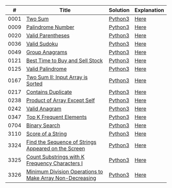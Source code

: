 | #    | Title                                                                 | Solution                                                                 | Explanation                                                           |
|------|-----------------------------------------------------------------------|--------------------------------------------------------------------------|-----------------------------------------------------------------------|
| 0001 | [Two Sum](https://leetcode.com/problems/two-sum/)                     | [Python3](./solutions/0001_two_sum/solution.py)                           | [Here](./solutions/0001_two_sum/README.md)                            |
| 0009 | [Palindrome Number](https://leetcode.com/problems/palindrome-number/) | [Python3](./solutions/0009_palindrome_number/solution.py)                 | [Here](./solutions/0009_palindrome_number/README.md)                  |
| 0020 | [Valid Parentheses](https://leetcode.com/problems/valid-parentheses/) | [Python3](./solutions/0020_valid_parentheses/solution.py) | [Here](./solutions/0020_valid_parentheses/README.md) |
| 0036 | [Valid Sudoku](https://leetcode.com/problems/valid-sudoku/)           | [Python3](./solutions/0036_valid_sudoku/solution.py)                      | [Here](./solutions/0036_valid_sudoku/README.md)                       |
| 0049 | [Group Anagrams](https://leetcode.com/problems/group-anagrams/)       | [Python3](./solutions/0049_group_anagrams/solution.py)                    | [Here](./solutions/0049_group_anagrams/README.md)                     |
| 0121 | [Best Time to Buy and Sell Stock](https://leetcode.com/problems/best-time-to-buy-and-sell-stock/) | [Python3](./solutions/0121_best_time_to_buy_and_sell_stock/solution.py)    | [Here](./solutions/0121_best_time_to_buy_and_sell_stock/README.md)    |
| 0125 | [Valid Palindrome](https://leetcode.com/problems/valid-palindrome/)   | [Python3](./solutions/0125_valid_palindrome/solution.py)                  | [Here](./solutions/0125_valid_palindrome/README.md)                   |
| 0167 | [Two Sum II: Input Array is Sorted](https://leetcode.com/problems/two-sum-ii-input-array-is-sorted/) | [Python3](./solutions/0167_two_sum_ii_input_array_is_sorted/solution.py)  | [Here](./solutions/0167_two_sum_ii_input_array_is_sorted/README.md)   |
| 0217 | [Contains Duplicate](https://leetcode.com/problems/contains-duplicate/)| [Python3](./solutions/0217_contains_duplicate/solution.py)                | [Here](./solutions/0217_contains_duplicate/README.md)                 |
| 0238 | [Product of Array Except Self](https://leetcode.com/problems/product-of-array-except-self/) | [Python3](./solutions/0238_product_of_array_except_self/solution.py)      | [Here](./solutions/0238_product_of_array_except_self/README.md)       |
| 0242 | [Valid Anagram](https://leetcode.com/problems/valid-anagram/)         | [Python3](./solutions/0242_valid_anagram/solution.py)                     | [Here](./solutions/0242_valid_anagram/README.md)                      |
| 0347 | [Top K Frequent Elements](https://leetcode.com/problems/top-k-frequent-elements/) | [Python3](./solutions/0347_top_k_frequent_elements/solution.py)           | [Here](./solutions/0347_top_k_frequent_elements/README.md)            |
| 0704 | [Binary Search](https://leetcode.com/problems/binary-search/) | [Python3](./solutions/0704_binary_search/solution.py) | [Here](./solutions/0704_binary_search/README.md) |
| 3110 | [Score of a String](https://leetcode.com/problems/score-of-a-string/) | [Python3](./solutions/3110_score_of_a_string/solution.py) | [Here](./solutions/3110_score_of_a_string/README.md) |
| 3324 | [Find the Sequence of Strings Appeared on the Screen](https://leetcode.com/problems/find-the-sequence-of-strings-appeared-on-the-screen/) | [Python3](./solutions/3324_find_the_sequence_of_strings_appeared_on_the_screen/solution.py) | [Here](./solutions/3324_find_the_sequence_of_strings_appeared_on_the_screen/README.md) |
| 3325 | [Count Substrings with K Frequency Characters I](https://leetcode.com/problems/count-substrings-with-k-frequency-characters-i/) | [Python3](./solutions/3325_count_substrings_with_k_frequency_characters_i/solution.py) | [Here](./solutions/3325_count_substrings_with_k_frequency_characters_i/README.md) |
| 3326 | [Minimum Division Operations to Make Array Non-Decreasing](https://leetcode.com/problems/minimum-division-operations-to-make-array-non-decreasing/) | [Python3](./solutions/3326_minimum_division_operations_to_make_array_non_decreasing/solution.py) | [Here](./solutions/3326_minimum_division_operations_to_make_array_non_decreasing/README.md) |

